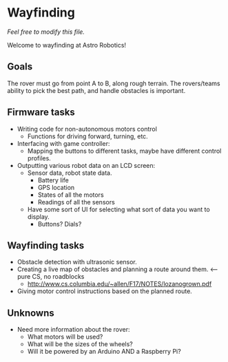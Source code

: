 # Wayfinding

*Feel free to modify this file.*

Welcome to wayfinding at Astro Robotics!

## Goals
The rover must go from point A to B, along rough terrain. The rovers/teams ability to pick the best path, and handle obstacles is important.

## Firmware tasks
- Writing code for non-autonomous motors control
    - Functions for driving forward, turning, etc. 
- Interfacing with game controller:
    - Mapping the buttons to different tasks, maybe have different control profiles.
- Outputting various robot data on an LCD screen:
    - Sensor data, robot state data.
        - Battery life
        - GPS location
        - States of all the motors
        - Readings of all the sensors
    - Have some sort of UI for selecting what sort of data you want to display.
        - Buttons? Dials?

## Wayfinding tasks
- Obstacle detection with ultrasonic sensor.
- Creating a live map of obstacles and planning a route around them. <-- pure CS, no roadblocks
    - http://www.cs.columbia.edu/~allen/F17/NOTES/lozanogrown.pdf
- Giving motor control instructions based on the planned route.

## Unknowns 
- Need more information about the rover:
    - What motors will be used?
    - What will be the sizes of the wheels?
    - Will it be powered by an Arduino AND a Raspberry Pi?

